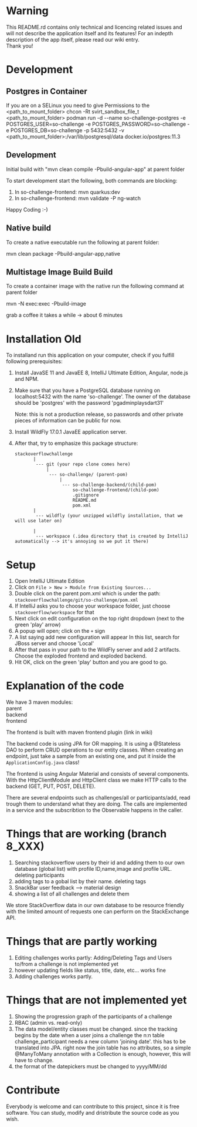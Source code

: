 # Warning
This README.rd contains only technical and licencing related issues and will not describe the application itself and its features! For an indepth description of the app itself, please read our wiki entry.  
Thank you!  

# Development

## Postgres in Container
If you are on a SELinux you need to give Permissions to the <path_to_mount_folder>
chcon -Rt svirt_sandbox_file_t <path_to_mount_folder>
podman run -d --name so-challenge-postgres -e POSTGRES_USER=so-challenge -e POSTGRES_PASSWORD=so-challenge -e POSTGRES_DB=so-challenge -p 5432:5432 -v <path_to_mount_folder>:/var/lib/postgresql/data docker.io/postgres:11.3

## Development
Initial build with "mvn clean compile -Pbuild-angular-app" at parent folder

To start development start the following, both commands are blocking:
1. In so-challenge-frontend: mvn quarkus:dev
2. In so-challenge-frontend: mvn validate -P ng-watch 

Happy Coding :-)

## Native build

To create a native executable run the following at parent folder:

mvn clean package -Pbuild-angular-app,native

## Multistage Image Build Build

To create a container image with the native run the following command at parent folder

mvn -N exec:exec -Pbuild-image

grab a coffee it takes a while -> about 6 minutes

# Installation Old
To installand run this application on your computer, check if you fulfill following prerequisites:
1. Install JavaSE 11 and JavaEE 8, IntelliJ Ultimate Edition, Angular, node.js and NPM.
2. Make sure that you have a PostgreSQL database running on localhost:5432 with the name 'so-challenge'.
   The owner of the database should be 'postgres' with the password 'pgadminplaysdart31'
     
   Note: this is not a production release, so passwords and other private pieces of information can be public for now.
   
3. Install WildFly 17.0.1 JavaEE application server.

4. After that, try to emphasize this package structure:
   ```
   stackoverflowchallenge
          |
           --- git (your repo clone comes here)
               |
                --- so-challenge/ (parent-pom)
                    |
                     --- so-challenge-backend/(child-pom)
                         so-challenge-frontend/(child-pom)
                         .gitignore
                         README.md
                         pom.xml
          | 
           --- wildfly (your unzipped wildfly installation, that we will use later on)
           
          |
           --- workspace (.idea directory that is created by IntelliJ automatically --> it's annoying so we put it there)
   ```        

# Setup
1. Open IntelliJ Ultimate Edition 
2. Click on ```File > New > Module from Existing Sources...```
3. Double click on the parent pom.xml which is under the path: ```stackoverflowchallenge/git/so-challenge/pom.xml```
4. If IntelliJ asks you to choose your workspace folder, just choose ```stackoverflow/workspace``` for that
5. Next click on edit configuration on the top right dropdown (next to the green 'play' arrow)
6. A popup will open; click on the ```+``` sign 
7. A list saying add new configuration will appear
   In this list, search for JBoss server and choose 'Local'
8. After that pass in your path to the WildFly server and add 2 artifacts.
   Choose the exploded frontend and exploded backend.
9. Hit OK, click on the green 'play' button and you are good to go.

# Explanation of the code
We have 3 maven modules:  
      parent  
      backend  
      frontend  
      
The frontend is built with maven frontend plugin (link in wiki)

The backend code is using JPA for OR mapping.
It is using a @Stateless DAO to perform CRUD operations to our entity classes.
When creating an endpoint, just take a sample from an existing one, and put it inside the ```ApplicationConfig.java``` class!

The frontend is using Angular Material and consists of several components.
With the HttpClientModule and HttpClient class we make HTTP calls to the backend (GET, PUT, POST, DELETE). 

There are several endpoints such as challenges/all or participants/add, read trough them to understand what they are doing.
The calls are implemented in a service and the subscribtion to the Observable<T> happens in the caller.

# Things that are working (branch 8_XXX)
1. Searching stackoverflow users by their id and adding them to our own database (global list) with profile ID,name,image and    profile URL.
   deleting participants
2. adding tags to a gobal list by their name.
   deleting tags
3. SnackBar user feedback --> material design
4. showing a list of all challenges and delete them

We store StackOverflow data in our own database to be resource friendly with the limited amount of requests one can perform on the StackExchange API.

# Things that are partly working
1. Editing challenges works partly:
   Adding/Deleting Tags and Users to/from a challenge is not implemented yet
2. however updating fields like status, title, date, etc... works fine
3. Adding challenges works partly.
   
# Things that are not implemented yet
1. Showing the progression graph of the participants of a challenge
2. RBAC (admin vs. read-only)
3. The data model/entity classes must be changed.
   since the tracking begins by the date when a user joins a challenge
   the n:n table challenge_participant needs a new column 'joining date'.
   this has to be translated into JPA.
   right now the join table has no attributes, so a simple @ManyToMany annotation with a Collection is enough,
   however, this will have to change.
4. the format of the datepickers must be changed to yyyy/MM/dd

# Contribute
Everybody is welcome and can contribute to this project, since it is free software.
You can study, modify and dristribute the source code as you wish.
